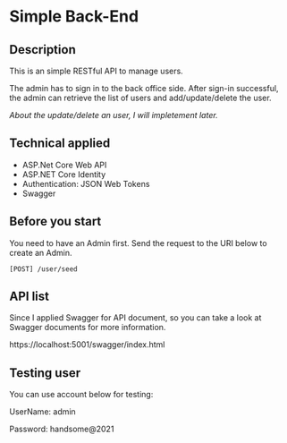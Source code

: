 # Simple Back-End

## Description

This is an simple RESTful API to manage users. 

The admin has to sign in to the back office side. After sign-in successful, the admin can retrieve the list of users and add/update/delete the user.

*About the update/delete an user, I will impletement later.*

## Technical applied
- ASP.Net Core Web API
- ASP.NET Core Identity
- Authentication: JSON Web Tokens
- Swagger

## Before you start
You need to have an Admin first. Send the request to the URI below to create an Admin. 

```
[POST] ​/user​/seed 
```

## API list
Since I applied Swagger for API document, so you can take a look at Swagger documents for more information.

https://localhost:5001/swagger/index.html

## Testing user
You can use account below for testing:

UserName: admin

Password: handsome@2021

